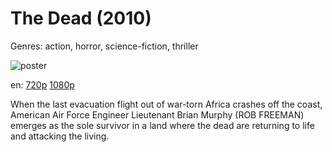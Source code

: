 # The Dead (2010)

Genres: action, horror, science-fiction, thriller

![poster](http://image.tmdb.org/t/p/w500/VS5nSPVVtc5qQb8NdhwQQLGWly.jpg)

en:
  [720p](magnet:?xt=urn:btih:FDA5267A51346367092A7534E727C2CF075E41E7&tr=udp://glotorrents.pw:6969/announce&tr=udp://tracker.opentrackr.org:1337/announce&tr=udp://torrent.gresille.org:80/announce&tr=udp://tracker.openbittorrent.com:80&tr=udp://tracker.coppersurfer.tk:6969&tr=udp://tracker.leechers-paradise.org:6969&tr=udp://p4p.arenabg.ch:1337&tr=udp://tracker.internetwarriors.net:1337)
  [1080p](magnet:?xt=urn:btih:34F1286C0D692CF67FFC78390C7C5237B56E912D&tr=udp://glotorrents.pw:6969/announce&tr=udp://tracker.opentrackr.org:1337/announce&tr=udp://torrent.gresille.org:80/announce&tr=udp://tracker.openbittorrent.com:80&tr=udp://tracker.coppersurfer.tk:6969&tr=udp://tracker.leechers-paradise.org:6969&tr=udp://p4p.arenabg.ch:1337&tr=udp://tracker.internetwarriors.net:1337)
  


When the last evacuation flight out of war-torn Africa crashes off the coast, American Air Force Engineer Lieutenant Brian Murphy (ROB FREEMAN) emerges as the sole survivor in a land where the dead are returning to life and attacking the living.